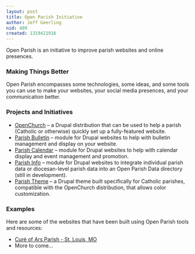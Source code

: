 ```yaml
---
layout: post
title: Open Parish Initiative
author: Jeff Geerling
nid: 409
created: 1319421916
---
```

Open Parish is an initiative to improve parish websites and online presences.

<h3>Making Things Better</h3>

Open Parish encompasses some technologies, some ideas, and some tools you can use to make your websites, your social media presences, and your communication better.

<h3>Projects and Initiatives</h3>

<ul>
<li><a href="http://drupal.org/project/openchurch">OpenChurch</a> – a Drupal distribution that can be used to help a parish (Catholic or otherwise) quickly set up a fully-featured website.</li>
<li><a href="http://drupal.org/project/parish_bulletin">Parish Bulletin</a> – module for Drupal websites to help with bulletin management and display on your website.</li>
<li><a href="http://drupal.org/project/parish_calendar">Parish Calendar</a> – module for Drupal websites to help with calendar display and event management and promotion.</li>
<li><a href="http://drupal.org/project/parish_info">Parish Info</a> – module for Drupal websites to integrate individual parish data or diocesan-level parish data into an Open Parish Data directory (still in development).</li>
<li><a href="http://drupal.org/project/parish_theme">Parish Theme</a> – a Drupal theme built specifically for Catholic parishes, compatible with the OpenChurch distribution, that allows color customization.</li>
</ul>

<h3>Examples</h3>

Here are some of the websites that have been built using Open Parish tools and resources:

<ul>
<li><a href="http://cureofarsparish.org/">Curé of Ars Parish - St. Louis, MO</a></li>
<li>More to come...</li>
</ul>
